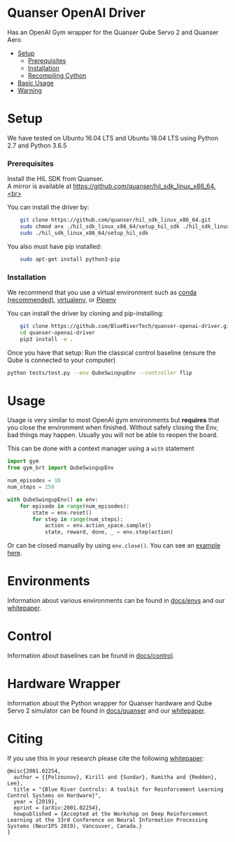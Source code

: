 # Quanser OpenAI Driver
Has an OpenAI Gym wrapper for the Quanser Qube Servo 2 and Quanser Aero

- [Setup](#setup)
    - [Prerequisites](#prerequisites)
    - [Installation](#installation)
    - [Recompiling Cython](#recompiling-cython-code)
- [Basic Usage](#usage)
- [Warning](#warning)


# Setup
We have tested on Ubuntu 16.04 LTS and Ubuntu 18.04 LTS using Python 2.7 and Python 3.6.5<br>


### Prerequisites
Install the HIL SDK from Quanser.<br>
A mirror is available at https://github.com/quanser/hil_sdk_linux_x86_64.<br>

You can install the driver by:
```bash
    git clone https://github.com/quanser/hil_sdk_linux_x86_64.git
    sudo chmod a+x ./hil_sdk_linux_x86_64/setup_hil_sdk ./hil_sdk_linux_x86_64/uninstall_hil_sdk
    sudo ./hil_sdk_linux_x86_64/setup_hil_sdk
```

You also must have pip installed:
```bash
    sudo apt-get install python3-pip
```


### Installation
We recommend that you use a virtual environment such as [conda (recommended)](https://conda.io/docs/user-guide/getting-started.html), [virtualenv](https://virtualenv.pypa.io/en/stable/), or [Pipenv](https://pipenv.readthedocs.io/en/latest/)

You can install the driver by cloning and pip-installing:
```bash
    git clone https://github.com/BlueRiverTech/quanser-openai-driver.git
    cd quanser-openai-driver
    pip3 install -e .
```

Once you have that setup: Run the classical control baseline (ensure the Qube is connected to your computer)<br>
```bash
python tests/test.py --env QubeSwingupEnv --controller flip
```


# Usage
Usage is very similar to most OpenAI gym environments but **requires** that you close the environment when finished.
Without safely closing the Env, bad things may happen. Usually you will not be able to reopen the board.

This can be done with a context manager using a `with` statement
```python
import gym
from gym_brt import QubeSwingupEnv

num_episodes = 10
num_steps = 250

with QubeSwingupEnv() as env:
    for episode in range(num_episodes):
        state = env.reset()
        for step in range(num_steps):
            action = env.action_space.sample()
            state, reward, done, _ = env.step(action)
```

Or can be closed manually by using `env.close()`. You can see an [example here](docs/alternatives.md#usage).


# Environments
Information about various environments can be found in [docs/envs](docs/envs.md) and our [whitepaper](https://arxiv.org/abs/2001.02254).


# Control
Information about baselines can be found in [docs/control](docs/control.md).


# Hardware Wrapper
Information about the Python wrapper for Quanser hardware and Qube Servo 2 simulator can be found in [docs/quanser](docs/quanser.md) and our [whitepaper](https://arxiv.org/abs/2001.02254).


# Citing
If you use this in your research please cite the following [whitepaper](https://arxiv.org/abs/2001.02254):

```
@misc{2001.02254,
  author = {{Polzounov}, Kirill and {Sundar}, Ramitha and {Redden}, Lee},
  title = "{Blue River Controls: A toolkit for Reinforcement Learning Control Systems on Hardware}",
  year = {2019},
  eprint = {arXiv:2001.02254},
  howpublished = {Accepted at the Workshop on Deep Reinforcement Learning at the 33rd Conference on Neural Information Processing Systems (NeurIPS 2019), Vancouver, Canada.}
}
```
